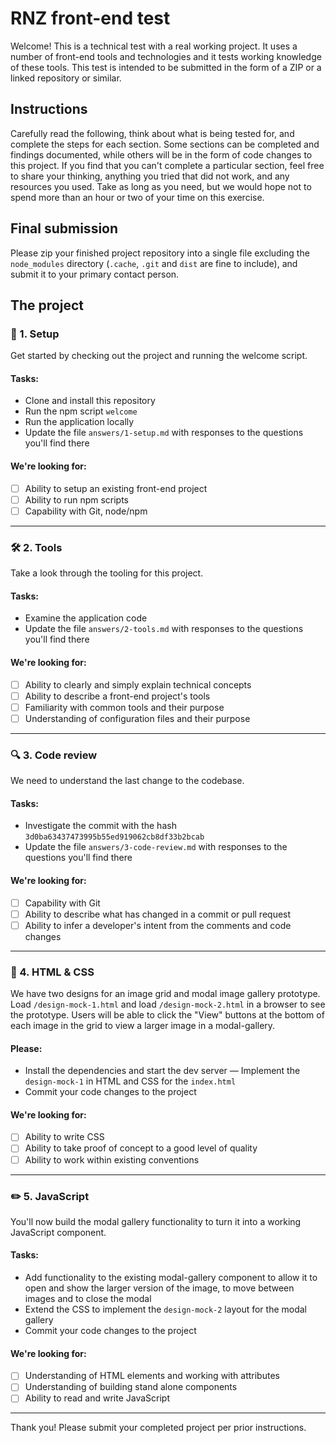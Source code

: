 # RNZ front-end test

Welcome! This is a technical test with a real working project. It uses a number of front-end tools and technologies and it tests working knowledge of these tools.
This test is intended to be submitted in the form of a ZIP or a linked repository or similar.

## Instructions

Carefully read the following, think about what is being tested for, and complete the steps for each section. Some sections can be completed and findings documented, while others will be in the form of code changes to this project. If you find that you can't complete a particular section, feel free to share your thinking, anything you tried that did not work, and any resources you used. Take as long as you need, but we would hope not to spend more than an hour or two of your time on this exercise.

## Final submission

Please zip your finished project repository into a single file excluding the `node_modules` directory (`.cache`, `.git` and `dist` are fine to include), and submit it to your primary contact person.

## The project

### 🚧 1. Setup

Get started by checking out the project and running the welcome script.

#### Tasks:

- Clone and install this repository
- Run the npm script `welcome`
- Run the application locally
- Update the file `answers/1-setup.md` with responses to the questions you'll find there

#### We're looking for:

- [ ] Ability to setup an existing front-end project
- [ ] Ability to run npm scripts
- [ ] Capability with Git, node/npm

---

### 🛠 2. Tools

Take a look through the tooling for this project.

#### Tasks:

- Examine the application code
- Update the file `answers/2-tools.md` with responses to the questions you'll find there

#### We're looking for:

- [ ] Ability to clearly and simply explain technical concepts
- [ ] Ability to describe a front-end project's tools
- [ ] Familiarity with common tools and their purpose
- [ ] Understanding of configuration files and their purpose

---

### 🔍 3. Code review

We need to understand the last change to the codebase.

#### Tasks:

- Investigate the commit with the hash `3d0ba63437473995b55ed919062cb8df33b2bcab`
- Update the file `answers/3-code-review.md` with responses to the questions you'll find there

#### We're looking for:

- [ ] Capability with Git
- [ ] Ability to describe what has changed in a commit or pull request
- [ ] Ability to infer a developer's intent from the comments and code changes

---

### 💅 4. HTML & CSS

We have two designs for an image grid and modal image gallery prototype. Load `/design-mock-1.html` and load `/design-mock-2.html` in a browser to see the prototype. Users will be able to click the "View" buttons at the bottom of each image in the grid to view a larger image in a modal-gallery.

#### Please:

- Install the dependencies and start the dev server
— Implement the `design-mock-1` in HTML and CSS for the `index.html`
- Commit your code changes to the project

#### We're looking for:

- [ ] Ability to write CSS
- [ ] Ability to take proof of concept to a good level of quality
- [ ] Ability to work within existing conventions

---

### ✏️ 5. JavaScript

You'll now build the modal gallery functionality to turn it into a working JavaScript component.

#### Tasks:

- Add functionality to the existing modal-gallery component to allow it to open and show the larger version of the image, to move between images and to close the modal
- Extend the CSS to implement the `design-mock-2` layout for the modal gallery
- Commit your code changes to the project

#### We're looking for:

- [ ] Understanding of HTML elements and working with attributes
- [ ] Understanding of building stand alone components
- [ ] Ability to read and write JavaScript

---

Thank you! Please submit your completed project per prior instructions.
